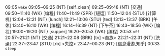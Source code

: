 09:05 `wake`
09:05~09:25 {NT} [self_clean]
09:25~09:48 {NT} [交通]
09:50~11:40 {WK} [编程] <WA>
11:40~11:49 {SPR} [短运]
11:50~12:04 {STU} [计算机]
12:04~12:21 {NT} [lunch]
12:21~13:06 {STU} [ted] <OTD>
13:13~13:37 {BRK} [午休]
13:40~16:10 {WK} [编程] <WA>
16:14~16:39 {NT} [下午茶]
16:43~18:56 {WK} [编程] <life-time-tracker>
19:00~19:20 {NT} [supper]
19:20~20:53 {WK} [编程] <life-time-tracker>
20:53 `off`
20:57~21:21 {NT} [交通]
21:21~22:08 {BRK} [tv] <血族>
22:21~22:31 {NT} [洗澡]
22:37~23:47 {STU} [rb] <失控>
23:47~00:23 {NT} [信息漫游,知乎]
00:33 `sleep`